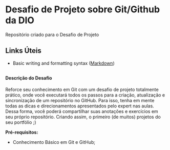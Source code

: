 # Desafio de Projeto sobre Git/Github da DIO 
Repositório criado para o Desafio de Projeto
## Links Úteis
- Basic writing and formatting syntax ([Markdown](https://docs.github.com/pt/get-started/writing-on-github/getting-started-with-writing-and-formatting-on-github/basic-writing-and-formatting-syntax))
## 
#### Descrição do Desafio
Reforce seu conhecimento em Git com um desafio de projeto totalmente prático, onde você executará todos os passos para a criação, atualização e sincronização de um repositório no GitHub. Para isso, tenha em mente todas as dicas e direcionamentos apresentados pelo expert nas aulas. Dessa forma, você poderá compartilhar suas anotações e exercícios em seu próprio repositório. Criando assim, o primeiro (de muitos) projetos do seu portfólio ;)

**Pré-requisitos:**

- Conhecimento Básico em Git e GitHub;
